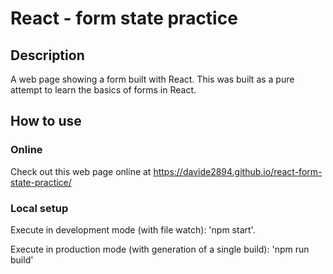# React - form state practice

## Description
A web page showing a form built with React. This was built as a pure attempt to learn the basics of forms in React.

## How to use
### Online
Check out this web page online at https://davide2894.github.io/react-form-state-practice/
### Local setup
Execute in development mode (with file watch): 'npm start'.

Execute in production mode (with generation of a single build): 'npm run build'